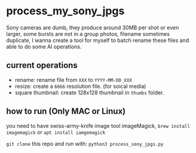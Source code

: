 # process_my_sony_jpgs

Sony cameras are dumb, they produce around 30MB per shot or even larger, some bursts are not in a group photos, filename sometimes duplicate, I wanna create a tool for myself to batch rename these files and able to do some AI operations.

## current operations
* rename: rename file from `XXX` to `YYYY-MM-DD_XXX`
* resize: create a `6666` resolution file. (for soical media)
* square thumbnail: create 128x128 thumbnail in `thumbs` folder.
 
## how to run (Only MAC or Linux)
you need to have swiss-army-knife image tool imageMagick, `brew install imagemagick` or `apt install iamgemagick`

`git clone` this repo and run with:
`python3 process_sony_jpgs.py`
